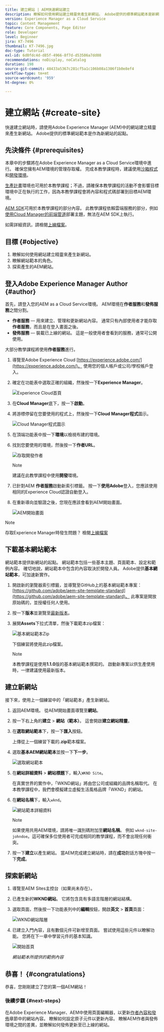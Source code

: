 ```yaml
---
title: 建立網站 | AEM快速網站建立
description: 瞭解如何使用網站建立精靈來產生新網站。 Adobe提供的標準網站範本是新網站的起點。
version: Experience Manager as a Cloud Service
topic: Content Management
feature: Core Components, Page Editor
role: Developer
level: Beginner
jira: KT-7496
thumbnail: KT-7496.jpg
doc-type: Tutorial
exl-id: 6d0fdc4d-d85f-4966-8f7d-d53506a7dd08
recommendations: noDisplay, noCatalog
duration: 198
source-git-commit: 48433a5367c281cf5a1c106b08a1306f1b0e8ef4
workflow-type: tm+mt
source-wordcount: '959'
ht-degree: 0%

---
```


# 建立網站 {#create-site}

快速建立網站時，請使用Adobe Experience Manager (AEM)中的網站建立精靈來產生新網站。 Adobe提供的標準網站範本是作為新網站的起點。

## 先決條件 {#prerequisites}

本章中的步驟將在Adobe Experience Manager as a Cloud Service環境中進行。 確保您擁有AEM環境的管理存取權。 完成本教學課程時，建議使用[沙箱程式](https://experienceleague.adobe.com/docs/experience-manager-cloud-service/onboarding/getting-access/sandbox-programs/introduction-sandbox-programs.html)和[開發環境](https://experienceleague.adobe.com/docs/experience-manager-cloud-service/implementing/using-cloud-manager/manage-environments.html)。

[生產計畫](https://experienceleague.adobe.com/docs/experience-manager-cloud-service/content/implementing/using-cloud-manager/programs/introduction-production-programs.html)環境也可用於本教學課程；不過，請確保本教學課程的活動不會影響目標環境中正在執行的工作，因為本教學課程會將內容和程式碼部署到目標AEM環境。

[AEM SDK](https://experienceleague.adobe.com/docs/experience-manager-learn/cloud-service/local-development-environment-set-up/aem-runtime.html)可用於本教學課程的部分內容。 此教學課程依賴雲端服務的部分，例如[使用Cloud Manager的前端管道](https://experienceleague.adobe.com/docs/experience-manager-learn/getting-started-wknd-tutorial-develop/site-template/theming.html)部署主題，無法在AEM SDK上執行。

如需詳細資訊，請檢閱[上線檔案](https://experienceleague.adobe.com/docs/experience-manager-cloud-service/onboarding/home.html)。

## 目標 {#objective}

1. 瞭解如何使用網站建立精靈來產生新網站。
1. 瞭解網站範本的角色。
1. 探索產生的AEM網站。

## 登入Adobe Experience Manager Author {#author}

首先，請登入您的AEM as a Cloud Service環境。 AEM環境在&#x200B;**作者服務**&#x200B;和&#x200B;**發佈服務**&#x200B;之間分割。

* **作者服務** — 用來建立、管理和更新網站內容。 通常只有內部使用者才能存取&#x200B;**作者服務**，而且是在登入畫面之後。
* **發佈服務** — 裝載已上線的網站。 這是一般使用者會看到的服務，通常可公開使用。

大部分教學課程將使用&#x200B;**作者服務**&#x200B;進行。

1. 導覽至Adobe Experience Cloud [https://experience.adobe.com/](https://experience.adobe.com/)。 使用您的個人帳戶或公司/學校帳戶登入。
1. 確定在功能表中選取正確的組織，然後按一下&#x200B;**Experience Manager**。

   ![Experience Cloud首頁](assets/create-site/experience-cloud-home-screen.png)

1. 在&#x200B;**Cloud Manager**&#x200B;底下，按一下&#x200B;**啟動**。
1. 將游標停留在您要使用的程式上，然後按一下&#x200B;**Cloud Manager程式**&#x200B;圖示。

   ![Cloud Manager程式圖示](assets/create-site/cloud-manager-program-icon.png)

1. 在頂端功能表中按一下&#x200B;**環境**&#x200B;以檢視布建的環境。

1. 找到您要使用的環境，然後按一下&#x200B;**作者URL**。

   ![存取開發作者](assets/create-site/access-dev-environment.png)

   >[!NOTE]
   >
   >建議在此教學課程中使用&#x200B;**開發**&#x200B;環境。

1. 已針對AEM **作者服務**&#x200B;啟動新索引標籤。 按一下&#x200B;**使用Adobe**&#x200B;登入，您應該使用相同的Experience Cloud認證自動登入。

1. 在重新導向並驗證之後，您現在應該會看到AEM開始畫面。

   ![AEM開始畫面](assets/create-site/aem-start-screen.png)

>[!NOTE]
>
> 存取Experience Manager時發生問題？ 檢閱[上線檔案](https://experienceleague.adobe.com/docs/experience-manager-cloud-service/onboarding/home.html)

## 下載基本網站範本

網站範本提供新網站的起點。 網站範本包括一些基本主題、頁面範本、設定和範例內容。 確切地說，網站範本中包含的內容取決於開發人員。 Adobe提供&#x200B;**基本網站範本**，可加速新實作。

1. 開啟新的瀏覽器索引標籤，並導覽至GitHub上的基本網站範本專案： [https://github.com/adobe/aem-site-template-standard](https://github.com/adobe/aem-site-template-standard)。 此專案是開放原始碼的，並授權任何人使用。
1. 按一下&#x200B;**版本**&#x200B;並瀏覽至[最新版本](https://github.com/adobe/aem-site-template-standard/releases/latest)。
1. 展開&#x200B;**Assets**&#x200B;下拉式清單，然後下載範本zip檔案：

   ![基本網站範本Zip](assets/create-site/template-basic-zip-file.png)

   下個練習將使用此zip檔案。

   >[!NOTE]
   >
   > 本教學課程是使用&#x200B;**1.1.0**&#x200B;版的基本網站範本撰寫的。 啟動新專案以供生產使用時，一律建議使用最新版本。

## 建立新網站

接下來，使用上一個練習中的「網站範本」產生新網站。

1. 返回AEM環境。 從AEM開始畫面導覽至&#x200B;**網站**。
1. 按一下右上角的&#x200B;**建立** > **網站（範本）**。 這會開啟&#x200B;**建立網站精靈**。
1. 在&#x200B;**選取網站範本**&#x200B;下，按一下&#x200B;**匯入**&#x200B;按鈕。

   上傳從上一個練習下載的&#x200B;**.zip**&#x200B;範本檔案。

1. 選取&#x200B;**基本AEM網站範本**&#x200B;並按一下&#x200B;**下一步**。

   ![選取網站範本](assets/create-site/select-site-template.png)

1. 在&#x200B;**網站詳細資料** > **網站標題**&#x200B;下，輸入`WKND Site`。

   在真實世界的實作中，「WKND網站」將由您公司或組織的品牌名稱取代。 在本教學課程中，我們會模擬建立虛擬生活風格品牌「WKND」的網站。

1. 在&#x200B;**網站名稱**&#x200B;下，輸入`wknd`。

   ![網站範本詳細資料](assets/create-site/site-template-details.png)

   >[!NOTE]
   >
   > 如果使用共用AEM環境，請將唯一識別碼附加至&#x200B;**網站名稱**。 例如 `wknd-site-johndoe`。這可確保多位使用者可完成相同的教學課程，而不會出現任何衝突。

1. 按一下&#x200B;**建立**&#x200B;以產生網站。 當AEM完成建立網站時，請在&#x200B;**成功**&#x200B;對話方塊中按一下&#x200B;**完成**。

## 探索新網站

1. 導覽至AEM Sites主控台（如果尚未存在）。
1. 已產生新的&#x200B;**WKND網站**。 它將包含具有多語言階層的網站結構。
1. 選取頁面，然後按一下功能表列中的&#x200B;**編輯**&#x200B;按鈕，開啟&#x200B;**英文** > **首頁**&#x200B;頁面：

   ![WKND網站階層](assets/create-site/wknd-site-starter-hierarchy.png)

1. 已建立入門內容，且有數個元件可新增至頁面。 嘗試使用這些元件以瞭解功能。 您將在下一章中學習元件的基本知識。

   ![開始首頁](assets/create-site/start-home-page.png)

   *網站範本所提供的範例內容*

## 恭喜！ {#congratulations}

恭喜，您剛剛建立了您的第一個AEM網站！

### 後續步驟 {#next-steps}

在Adobe Experience Manager、AEM中使用頁面編輯器，以更新[作者內容和發佈](author-content-publish.md)章節中的網站內容。 瞭解如何設定原子元件以更新內容。 瞭解AEM作者與發佈環境之間的差異，並瞭解如何發佈更新至已上線的網站。
